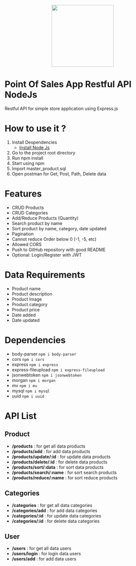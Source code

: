 <p align="center">
  <img width="200" height="200" src="https://www.restapiexample.com/wp-content/uploads/2017/09/nodejs-mysql-express.png">
</p>

# Point Of Sales App Restful API NodeJs
Restful API for simple store application using Express.js

# How to use it ?

1. Install Despendencies
    - [Install Node Js](https://nodejs.org/en/)
2. Go to the project root directory 
3. Run npm install
4. Start using npm
5. Import master_product.sql
6. Open postman for Get, Post, Path, Delete data

# Features
 - CRUD Products
 - CRUD Categories
 - Add/Reduce Products (Quantity)
 - Search product by name
 - Sort product by name, category, date updated
 - Pagination
 - Cannot reduce Order below 0 (-1, -5, etc)
 - Allowed CORS
 - Push to GitHub repository with good README
 - Optional: Login/Register with JWT
 
 # Data Requirements
 - Product name
 - Product description
 - Product Image
 - Product category
 - Product price
 - Date added
 - Date updated

 # Dependencies
 - body-parser              ``` npm i body-parser  ```
 - cors                     ``` npm i cors  ```
 - express                  ``` npm i express ```
 - express-fileupload       ``` npm i express-fileupload ```
 - jsonwebtoken             ``` npm i jsonwebtoken ```
 - morgan                   ``` npm i morgan ```
 - mv                       ``` npm i mv ```
 - mysql                    ``` npm i mysql ```
 - uuid                     ``` npm i uuid ```

 # API List

 ## Product
 
 - **/products**                : for get all data products  
 - **/products/add**            : for add data products  
 - **/products/update/:id**     : for update data products  
 - **/products/delete/:id**     : for delete data products  
 - **/products/sort/:data**     : for sort data products  
 - **/products/search/:name**   : for sort search products  
 - **/products/reduce/:name**   : for sort reduce products
 
 ## Categories

 - **/categories**              : for get all data categories
 - **/categories/add**          : for add data categories
 - **/categories/:id**          : for update data categories
 - **/categories/:id**          : for delete data categories

## User

 - **/users**                   : for get all data users              
 - **/users/login**             : for login data users              
 - **/users/add**               : for add data users              
